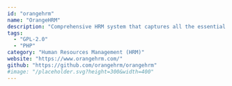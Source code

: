 ```yaml
---
id: "orangehrm"
name: "OrangeHRM"
description: "Comprehensive HRM system that captures all the essential functionalities required for any enterprise."
tags:
  - "GPL-2.0"
  - "PHP"
category: "Human Resources Management (HRM)"
website: "https://www.orangehrm.com/"
github: "https://github.com/orangehrm/orangehrm"
#image: "/placeholder.svg?height=300&width=400"
---
```


